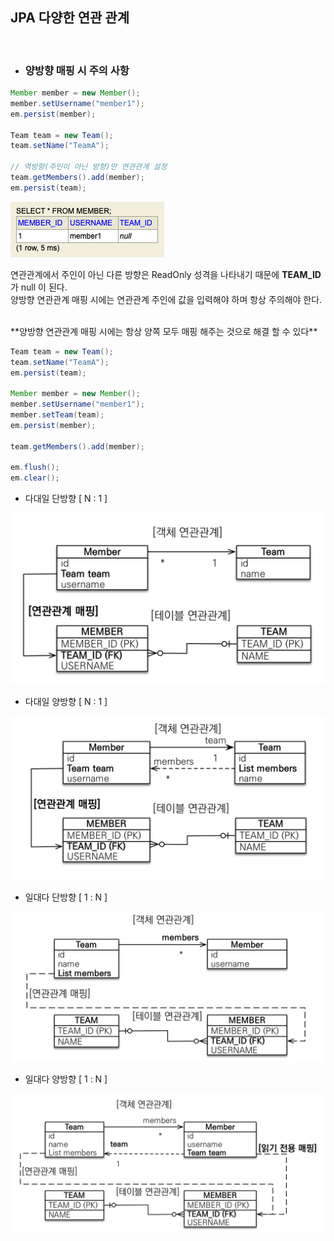 ## JPA 다양한 연관 관계

<br>

* ### 양방향 매핑 시 주의 사항 <br>
```java
Member member = new Member();
member.setUsername("member1");
em.persist(member);

Team team = new Team();
team.setName("TeamA");

// 역방향(주인이 아닌 방향)만 연관관계 설정
team.getMembers().add(member);
em.persist(team);
```

![](img/2021-04-01_Jpa05.png)

연관관계에서 주인이 아닌 다른 방향은 ReadOnly 성격을 나타내기 때문에 **TEAM_ID**가 null 이 된다.<br>
양방향 연관관계 매핑 시에는 연관관계 주인에 값을 입력해야 하며 항상 주의해야 한다.

<br>
**양방향 연관관계 매핑 시에는 항상 양쪽 모두 매핑 해주는 것으로 해결 할 수 있다**

```java
Team team = new Team();
team.setName("TeamA");
em.persist(team);

Member member = new Member();
member.setUsername("member1");
member.setTeam(team);
em.persist(member);

team.getMembers().add(member);

em.flush();
em.clear();
```




* 다대일 단방향 [ N : 1 ]

![](img/2021-04-01_Jpa01.png)


* 다대일 양방향 [ N : 1 ]

![](img/2021-04-01_Jpa02.png)

* 일대다 단방향 [ 1 : N ]

![](img/2021-04-01_Jpa03.png)


* 일대다 양방향 [ 1 : N ]

![](img/2021-04-01_Jpa04.png)
